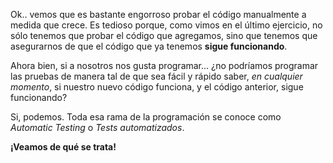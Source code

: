 Ok.. vemos que es bastante engorroso probar el código manualmente a medida que crece. Es tedioso porque, como vimos en el último ejercicio, no sólo tenemos que probar el código que agregamos, sino que tenemos que asegurarnos de que el código que ya tenemos **sigue funcionando**.

Ahora bien, si a nosotros nos gusta programar... ¿no podríamos programar las pruebas de manera tal de que sea fácil y rápido saber, _en cualquier momento_,  si nuestro nuevo código funciona, y el código anterior, sigue funcionando?

Si, podemos. Toda esa rama de la programación se conoce como _Automatic Testing_ o _Tests automatizados_.

**¡Veamos de qué se trata!**